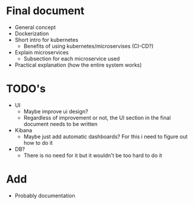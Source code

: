 # Final document
- General concept
- Dockerization
- Short intro for kubernetes
    - Benefits of using kubernetes/microservises (CI-CD?)
- Explain microservices
    - Subsection for each microservice used
- Practical explanation (how the entire system works)

# TODO's
- UI
    - Maybe improve ui design?
    - Regardless of improvement or not, the UI section in the final document needs to be written
- Kibana
    - Maybe just add automatic dashboards? For this i need to figure out how to do it
- DB?
    - There is no need for it but it wouldn't be too hard to do it


# Add
- Probably documentation